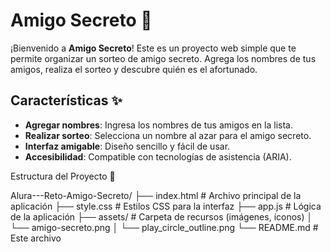 # Amigo Secreto 🎁

¡Bienvenido a **Amigo Secreto**! Este es un proyecto web simple que te permite organizar un sorteo de amigo secreto. Agrega los nombres de tus amigos, realiza el sorteo y descubre quién es el afortunado.

## Características ✨

- **Agregar nombres**: Ingresa los nombres de tus amigos en la lista.
- **Realizar sorteo**: Selecciona un nombre al azar para el amigo secreto.
- **Interfaz amigable**: Diseño sencillo y fácil de usar.
- **Accesibilidad**: Compatible con tecnologías de asistencia (ARIA).

Estructura del Proyecto 📂

Alura---Reto-Amigo-Secreto/
├── index.html          # Archivo principal de la aplicación
├── style.css           # Estilos CSS para la interfaz
├── app.js              # Lógica de la aplicación
├── assets/             # Carpeta de recursos (imágenes, íconos)
│   └── amigo-secreto.png
│   └── play_circle_outline.png
└── README.md           # Este archivo
